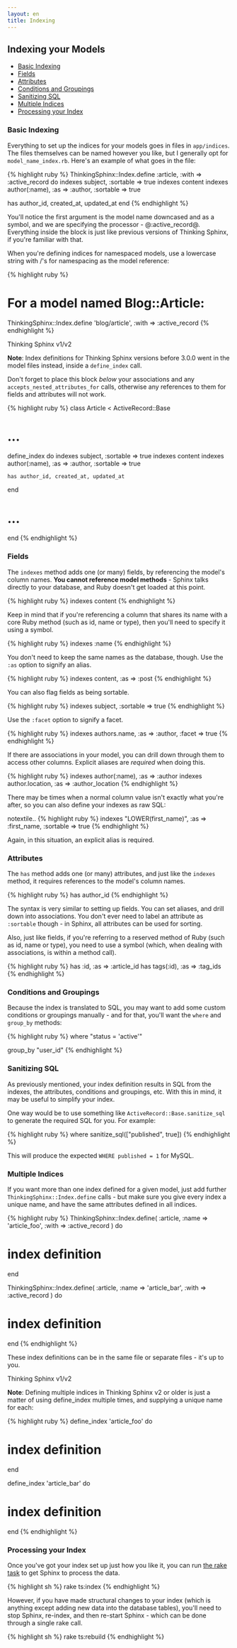 ```yaml
---
layout: en
title: Indexing
---
```


## Indexing your Models

* [Basic Indexing](#basic)
* [Fields](#fields)
* [Attributes](#attributes)
* [Conditions and Groupings](#conditions)
* [Sanitizing SQL](#sql)
* [Multiple Indices](#multiple)
* [Processing your Index](#processing)

<h3 id="basic">Basic Indexing</h3>

Everything to set up the indices for your models goes in files in `app/indices`. The files themselves can be named however you like, but I generally opt for `model_name_index.rb`. Here's an example of what goes in the file:

{% highlight ruby %}
ThinkingSphinx::Index.define :article, :with => :active_record do
  indexes subject, :sortable => true
  indexes content
  indexes author(:name), :as => :author, :sortable => true

  has author_id, created_at, updated_at
end
{% endhighlight %}

You'll notice the first argument is the model name downcased and as a symbol, and we are specifying the processor - @:active_record@. Everything inside the block is just like previous versions of Thinking Sphinx, if you're familiar with that.

When you're defining indices for namespaced models, use a lowercase string with /'s for namespacing as the model reference:

{% highlight ruby %}
# For a model named Blog::Article:
ThinkingSphinx::Index.define 'blog/article', :with => :active_record
{% endhighlight %}

<div class="note">
  <p class="old">Thinking Sphinx v1/v2</p>

  <p><strong>Note</strong>: Index definitions for Thinking Sphinx versions before 3.0.0 went in the model files instead, inside a <code>define_index</code> call.</p>

  <p>Don't forget to place this block <em>below</em> your associations and any <code>accepts_nested_attributes_for</code> calls, otherwise any references to them for fields and attributes will not work.</p>

  {% highlight ruby %}
class Article < ActiveRecord::Base
  # ...

  define_index do
    indexes subject, :sortable => true
    indexes content
    indexes author(:name), :as => :author, :sortable => true

    has author_id, created_at, updated_at
  end

  # ...
end
{% endhighlight %}
</div>

<h3 id="fields">Fields</h3>

The `indexes` method adds one (or many) fields, by referencing the model's column names. **You cannot reference model methods** - Sphinx talks directly to your database, and Ruby doesn't get loaded at this point.

{% highlight ruby %}
indexes content
{% endhighlight %}

Keep in mind that if you're referencing a column that shares its name with a core Ruby method (such as id, name or type), then you'll need to specify it using a symbol.

{% highlight ruby %}
indexes :name
{% endhighlight %}

You don't need to keep the same names as the database, though. Use the `:as` option to signify an alias.

{% highlight ruby %}
indexes content, :as => :post
{% endhighlight %}

You can also flag fields as being sortable.

{% highlight ruby %}
indexes subject, :sortable => true
{% endhighlight %}

Use the `:facet` option to signify a facet.

{% highlight ruby %}
indexes authors.name, :as => :author, :facet => true
{% endhighlight %}

If there are associations in your model, you can drill down through them to access other columns. Explicit aliases are _required_ when doing this.

{% highlight ruby %}
indexes author(:name), :as => :author
indexes author.location, :as => :author_location
{% endhighlight %}

There may be times when a normal column value isn't exactly what you're after, so you can also define your indexes as raw SQL:

notextile.. {% highlight ruby %}
indexes "LOWER(first_name)", :as => :first_name, :sortable => true
{% endhighlight %}

Again, in this situation, an explicit alias is required.

<h3 id="attributes">Attributes</h3>

The `has` method adds one (or many) attributes, and just like the `indexes` method, it requires references to the model's column names.

{% highlight ruby %}
has author_id
{% endhighlight %}

The syntax is very similar to setting up fields. You can set aliases, and drill down into associations. You don't ever need to label an attribute as `:sortable` though - in Sphinx, all attributes can be used for sorting.

Also, just like fields, if you're referring to a reserved method of Ruby (such as id, name or type), you need to use a symbol (which, when dealing with associations, is within a method call).

{% highlight ruby %}
has :id, :as => :article_id
has tags(:id), :as => :tag_ids
{% endhighlight %}

<h3 id="conditions">Conditions and Groupings</h3>

Because the index is translated to SQL, you may want to add some custom conditions or groupings manually - and for that, you'll want the `where` and `group_by` methods:

{% highlight ruby %}
where "status = 'active'"

group_by "user_id"
{% endhighlight %}

<h3 id="sql">Sanitizing SQL</h3>

As previously mentioned, your index definition results in SQL from the indexes, the attributes, conditions and groupings, etc. With this in mind, it may be useful to simplify your index.

One way would be to use something like `ActiveRecord::Base.sanitize_sql` to generate the required SQL for you. For example:

{% highlight ruby %}
where sanitize_sql(["published", true])
{% endhighlight %}

This will produce the expected `WHERE published = 1` for MySQL.

<h3 id="multiple">Multiple Indices</h3>

If you want more than one index defined for a given model, just add further `ThinkingSphinx::Index.define` calls - but make sure you give every index a unique name, and have the same attributes defined in all indices.

{% highlight ruby %}
ThinkingSphinx::Index.define(
  :article, :name => 'article_foo', :with => :active_record
) do
  # index definition
end

ThinkingSphinx::Index.define(
  :article, :name => 'article_bar', :with => :active_record
) do
  # index definition
end
{% endhighlight %}

These index definitions can be in the same file or separate files - it's up to you.

<div class="note">
  <p class="old">Thinking Sphinx v1/v2</p>

  <p><strong>Note</strong>: Defining multiple indices in Thinking Sphinx v2 or older is just a matter of using define_index multiple times, and supplying a unique name for each:</p>

  {% highlight ruby %}
define_index 'article_foo' do
  # index definition
end

define_index 'article_bar' do
  # index definition
end
{% endhighlight %}
</div>

<h3 id="processing">Processing your Index</h3>

Once you've got your index set up just how you like it, you can run [the rake task](rake_tasks.html) to get Sphinx to process the data.

{% highlight sh %}
rake ts:index
{% endhighlight %}

However, if you have made structural changes to your index (which is anything except adding new data into the database tables), you'll need to stop Sphinx, re-index, and then re-start Sphinx - which can be done through a single rake call.

{% highlight sh %}
rake ts:rebuild
{% endhighlight %}
